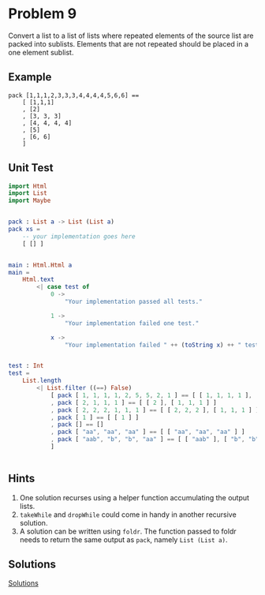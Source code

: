 # Problem 9

Convert a list to a list of lists where repeated elements of the source list are packed into sublists. Elements that are not repeated should be placed in a one element sublist.

## Example
```
pack [1,1,1,2,3,3,3,4,4,4,4,5,6,6] ==
    [ [1,1,1]
    , [2]
    , [3, 3, 3]
    , [4, 4, 4, 4]
    , [5]
    , [6, 6]
    ]
```

## Unit Test
```elm
import Html
import List
import Maybe


pack : List a -> List (List a)
pack xs =
    -- your implementation goes here
    [ [] ]


main : Html.Html a
main =
    Html.text
        <| case test of
            0 ->
                "Your implementation passed all tests."

            1 ->
                "Your implementation failed one test."

            x ->
                "Your implementation failed " ++ (toString x) ++ " tests."


test : Int
test =
    List.length
        <| List.filter ((==) False)
            [ pack [ 1, 1, 1, 1, 2, 5, 5, 2, 1 ] == [ [ 1, 1, 1, 1 ], [ 2 ], [ 5, 5 ], [ 2 ], [ 1 ] ]
            , pack [ 2, 1, 1, 1 ] == [ [ 2 ], [ 1, 1, 1 ] ]
            , pack [ 2, 2, 2, 1, 1, 1 ] == [ [ 2, 2, 2 ], [ 1, 1, 1 ] ]
            , pack [ 1 ] == [ [ 1 ] ]
            , pack [] == []
            , pack [ "aa", "aa", "aa" ] == [ [ "aa", "aa", "aa" ] ]
            , pack [ "aab", "b", "b", "aa" ] == [ [ "aab" ], [ "b", "b" ], [ "aa" ] ]
            ]
            
```

## Hints
1. One solution recurses using a helper function accumulating the output lists. 
2. ```takeWhile``` and ```dropWhile``` could come in handy in another recursive solution. 
3. A solution can be written using ```foldr```. The function passed to foldr needs to return the same output as ```pack```, namely ```List (List a)```.

## Solutions
[Solutions](../s/s09.md)
